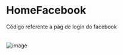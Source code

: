 # HomeFacebook
Código referente a pág de login do facebook <br><br><br>
![image](https://user-images.githubusercontent.com/71463737/125838625-b09685c3-1db8-47ec-849e-06d1bcf29dd8.png)

